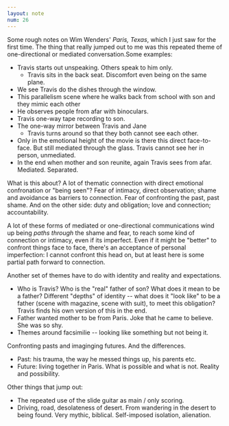 ```yaml
---
layout: note
num: 26
---
```


Some rough notes on Wim Wenders' *Paris, Texas*, which I just saw for the first time. The thing that really jumped out to me was this repeated theme of one-directional or mediated conversation.Some examples: 

* Travis starts out unspeaking. Others speak to him only. 
    * Travis sits in the back seat. Discomfort even being on the same plane.
* We see Travis do the dishes through the window.
* This parallelism scene where he walks back from school with son and they mimic each other
* He observes people from afar with binoculars.
* Travis one-way tape recording to son. 
* The one-way mirror between Travis and Jane
    * Travis turns around so that they both cannot see each other.
* Only in the emotional height of the movie is there this direct face-to-face. But still mediated through the glass. Travis cannot see her in person, unmediated. 
* In the end when mother and son reunite, again Travis sees from afar. Mediated. Separated. 

What is this about? A lot of thematic connection with direct emotional confronation or "being seen"? Fear of intimacy, direct observation; shame and avoidance as barriers to connection. Fear of confronting the past, past shame. And on the other side: duty and obligation; love and connection; accountability. 

A lot of these forms of mediated or one-directional communications wind up being *paths through* the shame and fear, to reach some kind of connection or intimacy, even if its imperfect. Even if it might be "better" to confront things face to face, there's an acceptance of personal imperfection: I cannot confront this head on, but at least here is some partial path forward to connection. 

Another set of themes have to do with identity and reality and expectations.
* Who is Travis? Who is the "real" father of son? What does it mean to be a father? Different "depths" of identity -- what does it "look like" to be a father (scene with magazine, scene with suit), to meet this obligation? Travis finds his own version of this in the end. 
* Father wanted mother to be from Paris. Joke that he came to believe. She was so shy.
* Themes around facsimilie -- looking like something but not being it. 

Confronting pasts and imaginging futures. And the differences. 
* Past: his trauma, the way he messed things up, his parents etc. 
* Future: living together in Paris. What is possible and what is not. Reality and possibility. 

Other things that jump out: 
* The repeated use of the slide guitar as main / only scoring. 
* Driving, road, desolateness of desert. From wandering in the desert to being found. Very mythic, biblical. Self-imposed isolation, alienation. 

